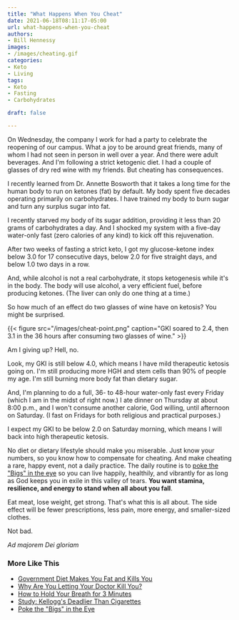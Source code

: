 ```yaml
---
title: "What Happens When You Cheat"
date: 2021-06-18T08:11:17-05:00
url: what-happens-when-you-cheat
authors: 
- Bill Hennessy
images: 
- /images/cheating.gif
categories: 
- Keto
- Living
tags: 
- Keto
- Fasting
- Carbohydrates

draft: false

---
```


On Wednesday, the company I work for had a party to celebrate the reopening of our campus. What a joy to be around great friends, many of whom I had not seen in person in well over a year. 
And there were adult beverages. And I'm following a strict ketogenic diet. I had a couple of glasses of dry red wine with my friends. But cheating has consequences. 

I recently learned from Dr. Annette Bosworth that it takes a long time for the human body to run on ketones (fat) by default. My body spent five decades operating primarily on carbohydrates. I have trained my body to burn sugar and turn any surplus sugar into fat. 

I recently starved my body of its sugar addition, providing it less than 20 grams of carbohydrates a day. And I shocked my system with a five-day water-only fast (zero calories of any kind) to kick off this rejuvenation. 

After two weeks of fasting a strict keto, I got my glucose-ketone index below 3.0 for 17 consecutive days, below 2.0 for five straight days, and below 1.0 two days in a row. 

And, while alcohol is not a real carbohydrate, it stops ketogenesis while it's in the body. The body will use alcohol, a very efficient fuel, before producing ketones. (The liver can only do one thing at a time.)

So how much of an effect do two glasses of wine have on ketosis? You might be surprised. 

{{< figure src="/images/cheat-point.png" caption="GKI soared to 2.4, then 3.1 in the 36 hours after consuming two glasses of wine." >}}

Am I giving up? Hell, no.

Look, my GKI is still below 4.0, which means I have mild therapeutic ketosis going on. I'm still producing more HGH and stem cells than 90% of people my age. I'm still burning more body fat than dietary sugar. 

And, I'm planning to do a full, 36- to 48-hour water-only fast every Friday (which I am in the midst of right now.) I ate dinner on Thursday at about 8:00 p.m., and I won't consume another calorie, God willing, until afternoon on Saturday. (I fast on Fridays for both religious and practical purposes.) 

I expect my GKI to be below 2.0 on Saturday morning, which means I will back into high therapeutic ketosis. 

No diet or dietary lifestyle should make you miserable. Just know your numbers, so you know how to compensate for cheating. And make cheating a rare, happy event, not a daily practice. The daily routine is to [poke the "Bigs" in the eye](https://www.hennessysview.com/poke-the-bigs-in-the-eye/) so you can live happily, healthily, and vibrantly for as long as God keeps you in exile in this valley of tears. **You want stamina, resilience, and energy to stand when all about you fall**.

Eat meat, lose weight, get strong. That's what this is all about. The side effect will be fewer prescriptions, less pain, more energy, and smaller-sized clothes. 

Not bad.

*Ad majorem Dei gloriam*


### More Like This

* [Government Diet Makes You Fat and Kills You](https://www.hennessysview.com/2017/02/08/government-diet-makes-you-fat-and-kills-you/)
* [Why Are You Letting Your Doctor Kill You?](https://www.hennessysview.com/2017/02/05/why-are-you-letting-your-doctor-kill-you/)
* [How to Hold Your Breath for 3 Minutes](https://www.hennessysview.com/2017/01/29/how-to-hold-your-breath-for-3-minutes/)
* [Study: Kellogg's Deadlier Than Cigarettes](https://www.hennessysview.com/2016/12/02/study-kelloggs-products-deadlier-than-cigarettes/)
* [Poke the "Bigs" in the Eye](https://www.hennessysview.com/poke-the-bigs-in-the-eye/)